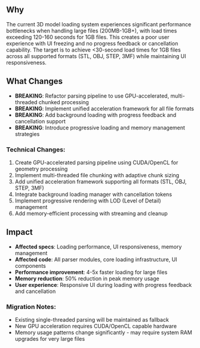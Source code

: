 ## Why

The current 3D model loading system experiences significant performance bottlenecks when handling large files (200MB-1GB+), with load times exceeding 120-160 seconds for 1GB files. This creates a poor user experience with UI freezing and no progress feedback or cancellation capability. The target is to achieve <30-second load times for 1GB files across all supported formats (STL, OBJ, STEP, 3MF) while maintaining UI responsiveness.

## What Changes

- **BREAKING**: Refactor parsing pipeline to use GPU-accelerated, multi-threaded chunked processing
- **BREAKING**: Implement unified acceleration framework for all file formats
- **BREAKING**: Add background loading with progress feedback and cancellation support
- **BREAKING**: Introduce progressive loading and memory management strategies

### Technical Changes:
1. Create GPU-accelerated parsing pipeline using CUDA/OpenCL for geometry processing
2. Implement multi-threaded file chunking with adaptive chunk sizing
3. Add unified acceleration framework supporting all formats (STL, OBJ, STEP, 3MF)
4. Integrate background loading manager with cancellation tokens
5. Implement progressive rendering with LOD (Level of Detail) management
6. Add memory-efficient processing with streaming and cleanup

## Impact

- **Affected specs**: Loading performance, UI responsiveness, memory management
- **Affected code**: All parser modules, core loading infrastructure, UI components
- **Performance improvement**: 4-5x faster loading for large files
- **Memory reduction**: 50% reduction in peak memory usage
- **User experience**: Responsive UI during loading with progress feedback and cancellation

### Migration Notes:
- Existing single-threaded parsing will be maintained as fallback
- New GPU acceleration requires CUDA/OpenCL capable hardware
- Memory usage patterns change significantly - may require system RAM upgrades for very large files